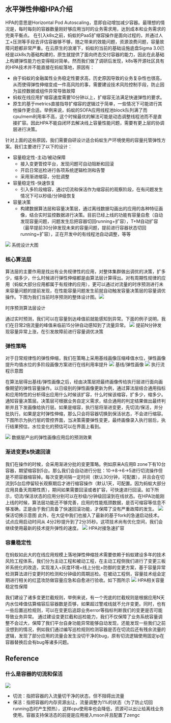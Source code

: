 ## 水平弹性伸缩HPA介绍
HPA的意思是Horizontal Pod Autoscaling，意即自动增加减少容器。最理想的情况是，每时每刻的容器数量刚好够应用当时的业务需求用，达到成本和业务需求的完美平衡点。
在引入k8s之前，蚂蚁的PaaS扩缩容操作是面向过程的，并通过人工+压测等手段去评估容器够不够，随之带来的效能问题，资源浪费问题，容量故障问题都非常严重。在云原生的浪潮下，蚂蚁的当前的基础设施底盘Sigma 3.0已经是以k8s为基础构建的，原生就提供了面向终态交付容器的能力，因此在此基础上构建弹性能力也变得相对简单。然而我们做了调研后发现，k8s等开源社区具有的HPA技术并不能直接在蚂蚁落地，原因有：

- 由于蚂蚁的金融属性业务稳定性要求高，历史原因导致的业务复杂性也很高，从而使得弹性伸缩变成一件高风险的事，需要建设技术风险控制手段，防止因为监控数据或组件异常导致故障
- 蚂蚁在线应用扩缩容速度需要10分钟以上，扩缩容无法满足快速弹性的要求。
- 原生的基于metrics直接指导扩缩容的逻辑过于简单，一些情况下可能进行其他操作更合适。举例来说，蚂蚁的SOFA应用线程池block队列满了而cpu/mem利用率不高，这个时候最优的解法可能是动态调整线程池而不是直接扩容。因此HPA不能自闭环去解决线上容量性能问题，需要有更上层的协调层进行决策。

针对上面的这些原因，我们需要自研设计适合蚂蚁生产环境使用的容量托管弹性方案。我们主要进行了以下的设计：

- 容量稳定性-主动/被动保障
   - 接入变更管控平台，发现问题可自动阻断和回滚
   - 开启日常巡检进行各项系统逻辑检测和告警
   - 采用渐进缩容，分批调整
- 容量稳定性-快速恢复
   - 引入多阶段缩容，通过切流和保活作为缩容前的观察阶段，在有问题发生情况下可以秒级/分钟级恢复
- 容量决策
   - 构建数据算法层和容量决策层，通过离线数据勾画出的应用的各种特征画像，结合实时监控数据进行决策。目前已经上线的功能有容量自愈（自动发现容量问题，问题发生后把容器切回running+扩容），T+M自动扩容（最早提前30分钟发现未来的容量问题，提前进行容器状态切回running+扩容），正在开发中的有线程池自动调整，等等

![](../static/chap5-1.png)
系统设计大图

### 核心算法层
算法层的主要作用是找出有业务规律性的应用，对整体集群做出调优的决策，扩多少，缩多少，什么时候进行弹性伸缩都是由算法层计算得出。对有周期性规律的应用（蚂蚁大部分应用都属于有规律的应用），更可以通过对流量的时序预测进行未来容量问题的提前发现，在性能容量问题发生前就自动触发容量决策层的容量调优操作。下图为我们当前时序预测的整体设计图。![](../static/chap5-2.png)

时序预测算法层设计

通过实时预测，我们可以在容量到达峰值前就能感知到异常。下面的例子说明，我们在日常2倍流量的峰值来临前15分钟自动感知到了流量异常。
![](../static/chap5-3.png)
提前N分钟发现容量异常上涨，在引发故障前进行容量调优决策
### 弹性策略
对于日常规律性的弹性伸缩，我们在策略上采用基线画像压缩峰值水位，弹性画像提升均值水位的多阶段画像方案进行在线利用率提升
![](../static/chap5-4.png)
基线/弹性画像
![](../static/chap5-5.png)
执行流程示意图

在算法层得出基线/弹性画像之后，经由决策层把最终画像传给执行层进行面向画像期望的弹性容量操作。以日级别的弹性画像更新为例，通过算法层结合通用指标和应用特性的分析得出应用什么时候该扩容，什么时候该缩容，扩多少，缩多少。通知容量决策层。决策层可根据业务自定义需求，结合通用的判定结果做出最终判断并且下发画像给执行层。如果是缩容，执行层将渐进变更，先切流/保活，并分批执行。如果是定时弹性伸缩，那么只会将容器切换到保活状态，不会进行缩容。
下图所示为执行层的管控界面，当决策需要弹性变更，最终画像录入执行层后，执行结果预估，水位变化的预估可以在界面上看到。

![](../static/chap5-6.png)
数据层产出的弹性画像应用后的预测效果

### 渐进变更&快速回滚
我们在操作的时候，会采用渐进分批的变更策略。例如原来A应用B zone下有10台容器，期望缩容到5台。那么我们会自动进行分批：10->8->6->5进行切流操作但是不把容器缩容掉。每次变更间隔一定时间（默认30分钟，可配置），并且会在切流到5台后停留较长观察期后才进行缩容操作（默认1天，可配置。因为蚂蚁大部分应用具备天周期性质），期间如果需要回滚或者扩容，可快速进行回滚。如下所示，切流/保活状态的应用分别可以在秒级/分钟级回滚到在线状态。在HPA功能刚上线的时候，算法层功能还不够完善，应用的性能瓶颈数据，是否可缩容等信息不够准确，正是由于我们具备了快速回滚功能，才保障了没有严重故障的发生。
![](../static/chap5-7.png)
保活切换示意图
此外，在大促中我们也接入了最新的基于fork的急速启动技术。试点应用启动时间从 4分2秒提升到了2分35秒。这项技术尚有优化空间，我们会继续使用最新的技术提升弹性的速度。
![](../static/chap5-8.png)
HPA对接急速扩容
### 容量稳定性
 在蚂蚁如此大的在线应用规模上落地弹性伸缩技术需要依赖于蚂蚁建设多年的技术风险工程体系，我们分为主动工程和被动工程，在主动工程侧我们进行了变更三板斧系统化的改造，实现准入+灰度环境+线上分批+防御的变更方案，基于容量异常检测算法进行变更时的检测和分钟级的周期巡检。在被动工程侧，容量技术组会定期进行相关的红蓝攻防做容量应急和自愈进行验收。如下图所示
![](../static/chap5-9.png)
HPA相关容量稳定性保障

我们建设了诸多变更拦截规则，举例来说，有一个兜底的拦截规则是根据应用N天内水位峰值估算缩容后容器数是否够，如果超过警戒线就不允许变更。同时，也有一些后置巡检规则，可以在变更后追踪业务error等指标判断我们的变更是否可能导致业务异常。
通过建设变更拦截和巡检能力，我们不仅保障了业务系统容量调整不会过大，保障了我们平台自身功能异常能够自动发现，还能发现一些我们之前没想到的情况，例如我们通过编写巡检规则检测容器是否在切流后还有残余流量的逻辑，发现了部分应用的流量会发生没切干净的bug，原有切流逻辑使用固定ip在容器替换后会有bug等诸多问题。
## Reference
### 什么是容器的切流和保活
![](../static/chap5-10.png)

- 切流：指把容器的入流量切干净的状态，但不阻碍出流量
- 保活：指把容器的内存资源出让，流量调整为1%的状态（为了防止切回running态时产生预热），这样cpu使用率也会降低，资源可以出让给离线业务使用。容器支持保活态的前提是应用接入mson并且配置了zengc
